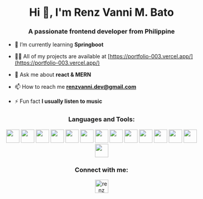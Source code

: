 <h1 align="center">Hi 👋, I'm Renz Vanni M. Bato</h1>
<h3 align="center">A passionate frontend developer from Philippine</h3>

- 🌱 I’m currently learning **Springboot**

- 👨‍💻 All of my projects are available at [https://portfolio-003.vercel.app/](https://portfolio-003.vercel.app/)

- 💬 Ask me about **react & MERN**

- 📫 How to reach me **renzvanni.dev@gmail.com**

- ⚡ Fun fact **I usually listen to music**

<h3 align="center">Languages and Tools:</h3>
<p align="center">
<img width=35 src="https://github.com/user-attachments/assets/e870b591-f440-49c5-a03a-cb1aa0537743"/>
<img width=35 src="https://github.com/user-attachments/assets/6b3b8696-a861-4599-b9e2-787f5b0f7695"/>
<img width=35 src="https://github.com/user-attachments/assets/29f09d86-56a4-4961-8464-d563999dd1a8"/>
<img width=35 src="https://github.com/user-attachments/assets/579910ec-9f7f-4819-a74e-8fe1b2dbf9fe"/>
<img width=35 src="https://github.com/user-attachments/assets/1477efc2-43ea-43de-abe7-4ea734354b4f"/>
<img width=35 src="https://github.com/user-attachments/assets/0920a200-7961-4ac8-821a-0c4e516f1a2f"/>
<img width=35 src="https://github.com/user-attachments/assets/fca5e72c-68b7-43f8-a54d-e2dfe472644c"/>
<img width=35 src="https://github.com/user-attachments/assets/b1ce3ea5-1ef8-4d42-a26a-225a16ca451b"/>
<img width=35 src="https://github.com/user-attachments/assets/4c0a4251-38cc-42db-940b-ef1ff98b1524"/>
<img width=35 src="https://github.com/user-attachments/assets/1d18b6a5-6e20-4045-b024-615364dc0ed6"/>
<img width=35 src="https://github.com/user-attachments/assets/e639f04d-31a6-46c6-8403-d9a2e9dde333"/>
<img width=35 src="https://github.com/user-attachments/assets/9d8e3495-1800-4f95-84fa-c5837cb38ff5"/>
<img width=35 src="https://github.com/user-attachments/assets/ee806469-17e1-44a0-8bfa-d3059225bbd3"/>
<img width=35 src="https://github.com/user-attachments/assets/cd074ba9-7766-4b68-8592-6f6a894fa714"/>
</p>

<h3 align="center">Connect with me:</h3>
<p align="center"><a align="center" href="https://linkedin.com/in/renz vanni bato" target="_blank"><img align="center" src="https://github.com/user-attachments/assets/c7726f74-ea39-4f01-9722-c3d9078fc560" alt="renz vanni bato" width=35 /></a></p>



